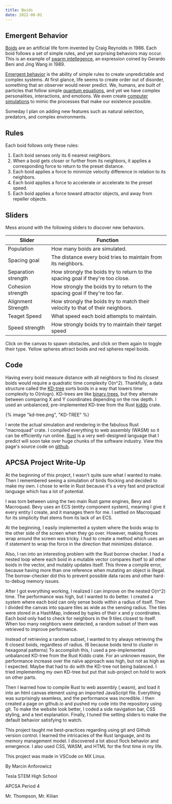 ```yaml
---
title: Boids
date: 2022-06-01
---
```


<div>
<canvas id="glcanvas"></canvas>

<script src="https://not-fl3.github.io/miniquad-samples/mq_js_bundle.js" defer></script>
<script>
    document.addEventListener('DOMContentLoaded', () => {
    load("/resources/flocking_sim.wasm");
}, { once: true });
</script>
</div>

## Emergent Behavior
[Boids](https://en.wikipedia.org/wiki/Boids) are an artificial life form invented by Craig Reynolds in 1986. Each boid follows a set of simple rules, and yet surprising behaviors may occur. This is an example of [swarm intellegence](https://en.wikipedia.org/wiki/Swarm_intelligence), an expression coined by Gerardo Beni and Jing Wang in 1989.


[Emergent behavior](https://en.wikipedia.org/wiki/Emergence) is the ability of simple rules to create unpredictable and complex systems. At first glance, life seems to create order out of disorder, something that an observer would never predict. We, humans, are built of particles that follow simple [quantum equations](https://en.wikipedia.org/wiki/Quantum_mechanics), and yet we have complex personalities, interactions, and emotions. We even create [computer simulations](.) to mimic the processes that make our existence possible.

Someday I plan on adding new features such as natural selection, predators, and complex environments.</p>

## Rules

Each boid follows only these rules:

1. Each boid senses only its 6 nearest neighbors.
2. When a boid gets closer or further from its neighbors, it applies a corresponding force to return to the preset distance.
3. Each boid applies a force to minimize velocity difference in relation to its neighbors.
4. Each boid applies a force to accelerate or accelerate to the preset speed.
5. Each boid applies a force toward attractor objects, and away from repeller objects.


## Sliders

Mess around with the following sliders to discover new behaviors.


| Slider              | Function                                                                       |
|---------------------|--------------------------------------------------------------------------------|
| Population          | How many boids are simulated.                                                  |
| Spacing goal        | The distance every boid tries to maintain from its neighbors.                  |
| Separation strength | How strongly the boids try to return to the spacing goal if they're too close. |
| Cohesion strength   | How strongly the boids try to return to the spacing goal if they're too far.   |
| Alignment Strength  | How strongly the boids try to match their velocity to that of their neighbors. |
| Teaget Speed        | What speed each boid attempts to maintain.                                     |
| Speed strength      | How strongly boids try to maintain their target speed                          |

Click on the canvas to spawn obstacles, and click on them again to toggle their type. Yellow spheres attract boids and red spheres repel boids.


## Code

Having every boid measure distance with all neighbors to find its closest boids would require a quadratic time complexity O(n^2). Thankfully, a data structure called the [KD-tree](https://en.wikipedia.org/wiki/K-d_tree) sorts boids in a way that lowers time complexity to O(nlogn). KD-trees are like [binary trees](https://en.wikipedia.org/wiki/Binary_tree), but they alternate between comparing X and Y coordinates depending on the row depth. I used an unbalanced, pre-implemented KD-tree from the Rust [kiddo](https://docs.rs/kiddo/latest/kiddo/) crate.



{% image "kd-tree.png", "KD-TREE" %}



I wrote the actual simulation and rendering in the fabulous Rust “macroquad” crate. I compiled everything to web assembly (WASM) so it can be efficiently run online. [Rust](https://doc.rust-lang.org/book/) is a very well-designed language that I predict will soon take over huge chunks of the software industry. View this page's source code on [github](https://github.com/manforowicz/manforowicz.github.io/).

## APCSA Project Write-Up

At the beginning of this project, I wasn't quite sure what I wanted to make. Then I remembered seeing a simulation of birds flocking and decided to make my own. I chose to write in Rust because it's a very fast and practical language which has a lot of potential.

I was torn between using the two main Rust game engines, Bevy and Macroquad. Bevy uses an ECS (entity component system), meaning I give it every entity I create, and it manages them for me. I settled on Macroquad for its simplicity that stems from its lack of an ECS.

At the beginning, I easily implemented a system where the boids wrap to the other side of the screen when they go over. However, making forces wrap around the screen was tricky. I had to create a method which uses an if statement to wrap the force in the direction that minimizes distance.

Also, I ran into an interesting problem with the Rust borrow checker. I had a nested loop where each boid in a mutable vector compares itself to all other boids in the vector, and mutably updates itself. This threw a compile error, because having more than one reference when mutating an object is illegal. The borrow-checker did this to prevent possible data races and other hard-to-debug memory issues.

After I got everything working, I realized I can improve on the nested O(n^2) time. The performance was high, but I wanted to do better. I created a system where each boid can only sense boids within a radius of itself. Then I divided the canvas into square tiles as wide as the sensing radius. The tiles were stored in a HashMap, indexed by tuples of their x and y coordinates. Each boid only had to check for neighbors in the 9 tiles closest to itself. When too many neighbors were detected, a random subset of them was retrieved to improve performance.

Instead of retrieving a random subset, I wanted to try always retrieving the 6 closest boids, regardless of radius. (6 because boids tend to cluster in hexagonal patterns) To accomplish this, I used a pre-implemented unbalanced KD-tree from the Rust Kiddo crate. For an unknown reason, the performance increase over the naïve approach was high, but not as high as I expected. Maybe that had to do with the KD-tree not being balanced. I tried implementing my own KD-tree but put that sub-project on hold to work on other parts.

Then I learned how to compile Rust to web assembly (.wasm), and load it into an html canvas element using an imported JavaScript file. Everything was surprisingly seamless, and the performance was incredible. I then created a page on github.io and pushed my code into the repository using git. To make the website look better, I coded a side navigation bar, CSS styling, and a text explanation. Finally, I tuned the setting sliders to make the default behavior satisfying to watch.

This project taught me best-practices regarding using git and Github version control. I learned the intricacies of the Rust language, and its memory management model. I discovered a lot about flock behavior and emergence. I also used CSS, WASM, and HTML for the first time in my life.

This project was made in VSCode on MX Linux.

By Marcin Anforowicz

Tesla STEM High School

APCSA Period 4

Mr. Thompson, Mr. Kilian

